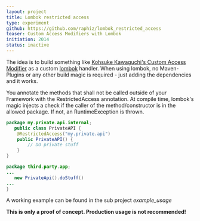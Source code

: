 ```yaml
---
layout: project
title: Lombok restricted access
type: experiment
github: https://github.com/raphiz/lombok_restricted_access
teaser: Custom Access Modifiers with Lombok
initiation: 2014
status: inactive
---
```


The idea is to build something like [Kohsuke Kawaguchi's  Custom Access Modifier](http://www.kohsuke.org/access-modifier/)
as a custom [lombok](http://projectlombok.org/) handler. When using lombok, no Maven-Plugins or any other build magic is required - just
adding the dependencies and it works.

You annotate the methods that shall not be called outside of your Framework with the RestrictedAccess annotation.
At compile time, lombok's magic injects a check if the caller of the method/constructor is in the allowed package.
If not, an RuntimeException is thrown.

```java
package my.private.api.internal;
   public class PrivateAPI {
    @RestrictedAccess("my.private.api")
    public PrivateAPI() {
        // DO private stuff
    }
}
```

```java
package third.party.app;
...
   new PrivateApi().doStuff()
...
}
```

A working example can be found in the sub project *example_usage*

**This is only a proof of concept. Production usage is not recommended!**
